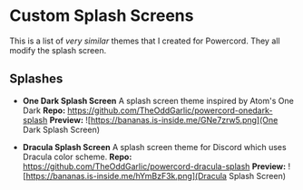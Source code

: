 # Custom Splash Screens
This is a list of *very similar* themes that I created for Powercord. They all modify the splash screen.

## Splashes
- **One Dark Splash Screen**
  A splash screen theme inspired by Atom's One Dark
  **Repo:** https://github.com/TheOddGarlic/powercord-onedark-splash
  **Preview:** ![https://bananas.is-inside.me/GNe7zrw5.png](One Dark Splash Screen)

- **Dracula Splash Screen**
  A splash screen theme for Discord which uses Dracula color scheme.
  **Repo:** https://github.com/TheOddGarlic/powercord-dracula-splash
  **Preview:** ![https://bananas.is-inside.me/hYmBzF3k.png](Dracula Splash Screen)
